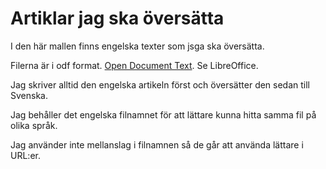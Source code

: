 # Artiklar jag ska översätta
I den här mallen finns engelska texter som jsga ska översätta.

Filerna är i odf format. [Open Document Text](https://sv.wikipedia.org/wiki/Opendocument). Se LibreOffice.

Jag skriver alltid den engelska artikeln först och översätter den sedan till Svenska.

Jag behåller det engelska filnamnet för att lättare kunna hitta samma fil på olika språk.

Jag använder inte mellanslag i filnamnen så de går att använda lättare i URL:er.

